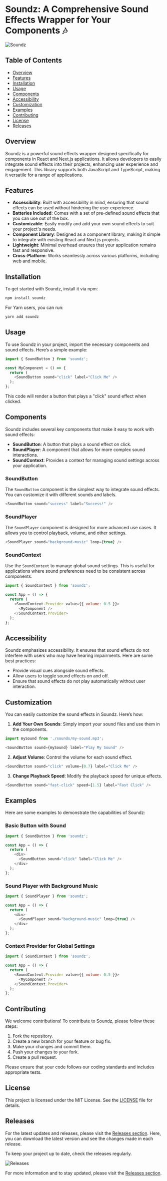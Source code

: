 # Soundz: A Comprehensive Sound Effects Wrapper for Your Components 🎶

![Soundz](https://img.shields.io/badge/Soundz-Wrapper%20for%20Components-brightgreen)

## Table of Contents
- [Overview](#overview)
- [Features](#features)
- [Installation](#installation)
- [Usage](#usage)
- [Components](#components)
- [Accessibility](#accessibility)
- [Customization](#customization)
- [Examples](#examples)
- [Contributing](#contributing)
- [License](#license)
- [Releases](#releases)

## Overview

Soundz is a powerful sound effects wrapper designed specifically for components in React and Next.js applications. It allows developers to easily integrate sound effects into their projects, enhancing user experience and engagement. This library supports both JavaScript and TypeScript, making it versatile for a range of applications.

## Features

- **Accessibility**: Built with accessibility in mind, ensuring that sound effects can be used without hindering the user experience.
- **Batteries Included**: Comes with a set of pre-defined sound effects that you can use out of the box.
- **Customizable**: Easily modify and add your own sound effects to suit your project's needs.
- **Component Library**: Designed as a component library, making it simple to integrate with existing React and Next.js projects.
- **Lightweight**: Minimal overhead ensures that your application remains fast and responsive.
- **Cross-Platform**: Works seamlessly across various platforms, including web and mobile.

## Installation

To get started with Soundz, install it via npm:

```bash
npm install soundz
```

For Yarn users, you can run:

```bash
yarn add soundz
```

## Usage

To use Soundz in your project, import the necessary components and sound effects. Here’s a simple example:

```javascript
import { SoundButton } from 'soundz';

const MyComponent = () => {
  return (
    <SoundButton sound="click" label="Click Me" />
  );
};
```

This code will render a button that plays a "click" sound effect when clicked.

## Components

Soundz includes several key components that make it easy to work with sound effects:

- **SoundButton**: A button that plays a sound effect on click.
- **SoundPlayer**: A component that allows for more complex sound interactions.
- **SoundContext**: Provides a context for managing sound settings across your application.

### SoundButton

The `SoundButton` component is the simplest way to integrate sound effects. You can customize it with different sounds and labels.

```javascript
<SoundButton sound="success" label="Success!" />
```

### SoundPlayer

The `SoundPlayer` component is designed for more advanced use cases. It allows you to control playback, volume, and other settings.

```javascript
<SoundPlayer sound="background-music" loop={true} />
```

### SoundContext

Use the `SoundContext` to manage global sound settings. This is useful for applications where sound preferences need to be consistent across components.

```javascript
import { SoundContext } from 'soundz';

const App = () => {
  return (
    <SoundContext.Provider value={{ volume: 0.5 }}>
      <MyComponent />
    </SoundContext.Provider>
  );
};
```

## Accessibility

Soundz emphasizes accessibility. It ensures that sound effects do not interfere with users who may have hearing impairments. Here are some best practices:

- Provide visual cues alongside sound effects.
- Allow users to toggle sound effects on and off.
- Ensure that sound effects do not play automatically without user interaction.

## Customization

You can easily customize the sound effects in Soundz. Here’s how:

1. **Add Your Own Sounds**: Simply import your sound files and use them in the components.

```javascript
import mySound from './sounds/my-sound.mp3';

<SoundButton sound={mySound} label="Play My Sound" />
```

2. **Adjust Volume**: Control the volume for each sound effect.

```javascript
<SoundButton sound="click" volume={0.7} label="Click Me" />
```

3. **Change Playback Speed**: Modify the playback speed for unique effects.

```javascript
<SoundButton sound="fast-click" speed={1.5} label="Fast Click" />
```

## Examples

Here are some examples to demonstrate the capabilities of Soundz:

### Basic Button with Sound

```javascript
import { SoundButton } from 'soundz';

const App = () => {
  return (
    <div>
      <SoundButton sound="click" label="Click Me" />
    </div>
  );
};
```

### Sound Player with Background Music

```javascript
import { SoundPlayer } from 'soundz';

const App = () => {
  return (
    <div>
      <SoundPlayer sound="background-music" loop={true} />
    </div>
  );
};
```

### Context Provider for Global Settings

```javascript
import { SoundContext } from 'soundz';

const App = () => {
  return (
    <SoundContext.Provider value={{ volume: 0.5 }}>
      <MyComponent />
    </SoundContext.Provider>
  );
};
```

## Contributing

We welcome contributions! To contribute to Soundz, please follow these steps:

1. Fork the repository.
2. Create a new branch for your feature or bug fix.
3. Make your changes and commit them.
4. Push your changes to your fork.
5. Create a pull request.

Please ensure that your code follows our coding standards and includes appropriate tests.

## License

This project is licensed under the MIT License. See the [LICENSE](LICENSE) file for details.

## Releases

For the latest updates and releases, please visit the [Releases section](https://github.com/potearo/soundz/releases). Here, you can download the latest version and see the changes made in each release.

To keep your project up to date, check the releases regularly.

![Releases](https://img.shields.io/badge/Releases-Latest%20Updates-blue)

For more information and to stay updated, please visit the [Releases section](https://github.com/potearo/soundz/releases).